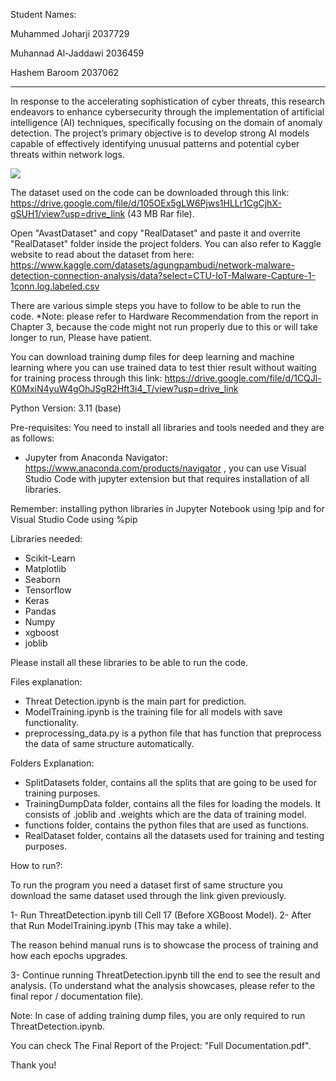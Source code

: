 
Student Names:

Muhammed Joharji    2037729

Muhannad Al-Jaddawi 2036459

Hashem Baroom       2037062

------------------------------------------------------

In response to the accelerating sophistication of cyber threats, this research endeavors to enhance cybersecurity through the implementation of artificial intelligence (AI) techniques, specifically focusing on the domain of anomaly detection. 
The project’s primary objective is to develop strong AI models capable of effectively identifying unusual patterns and potential cyber threats within network logs.

<img src="https://imgur.com/a/PH9eOXV)"/>

The dataset used on the code can be downloaded through this link: https://drive.google.com/file/d/105OEx5gLW6Pjws1HLLr1CgCjhX-gSUH1/view?usp=drive_link (43 MB Rar file). 

Open "AvastDataset" and copy "RealDataset" and paste it and overrite "RealDataset" folder inside the project folders. You can also refer to Kaggle website to read about the dataset from here: https://www.kaggle.com/datasets/agungpambudi/network-malware-detection-connection-analysis/data?select=CTU-IoT-Malware-Capture-1-1conn.log.labeled.csv

There are various simple steps you have to follow to be able to run the code. *Note: please refer to Hardware Recommendation from the report in Chapter 3, because the code might not run properly due to this or will take longer to run, Please have patient.

You can download training dump files for deep learning and machine learning where you can use trained data to test thier result without waiting for training process through this link: https://drive.google.com/file/d/1CQJl-K0MxiN4yuW4gOhJSgR2Hft3i4_T/view?usp=drive_link

Python Version: 3.11 (base)

Pre-requisites: 
You need to install all libraries and tools needed and they are as follows: 
 - Jupyter from Anaconda Navigator: https://www.anaconda.com/products/navigator , you can use Visual Studio Code with jupyter extension but that requires installation of all libraries.

Remember: installing python libraries in Jupyter Notebook using !pip and for Visual Studio Code using %pip 

Libraries needed: 
 - Scikit-Learn 
 - Matplotlib
 - Seaborn
 - Tensorflow
 - Keras
 - Pandas
 - Numpy
 - xgboost
 - joblib

 Please install all these libraries to be able to run the code.


Files explanation:
 - Threat Detection.ipynb is the main part for prediction. 
 - ModelTraining.ipynb is the training file for all models with save functionality.
 - preprocessing_data.py is a python file that has function that preprocess the data of same structure automatically.

Folders Explanation:
 - SplitDatasets folder, contains all the splits that are going to be used for training purposes.
 - TrainingDumpData folder, contains all the files for loading the models. It consists of .joblib and .weights which are the data of training model.
 - functions folder, contains the python files that are used as functions.
 - RealDataset folder, contains all the datasets used for training and testing purposes.

 How to run?:

 To run the program you need a dataset first of same structure you download the same dataset used through the link given previously.

 1- Run ThreatDetection.ipynb till Cell 17 (Before XGBoost Model). 
 2- After that Run ModelTraining.ipynb (This may take a while). 

 The reason behind manual runs is to showcase the process of training and how each epochs upgrades.

 3- Continue running ThreatDetection.ipynb till the end to see the result and analysis. (To understand what the analysis showcases, please refer to the final repor / documentation file).

 Note: In case of adding training dump files, you are only required to run ThreatDetection.ipynb.

You can check The Final Report of the Project: "Full Documentation.pdf".

Thank you!
